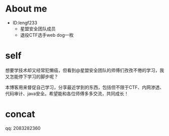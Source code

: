 # About me


- ID:lengf233
  - 星盟安全团队成员
  - 退役CTF选手web dog一枚



# self

想要学技术却又经常犯懒癌，但看到@星盟安全团队的师傅们孜孜不倦的学习，我又怎能停下学习的脚步呢？

本博客用来督促自己学习，分享最近学到的东西，包括但不限于CTF、内网渗透、代码审计、java安全。希望能和各位师傅多多交流，共同成长！



# concat

qq: 2083282360
